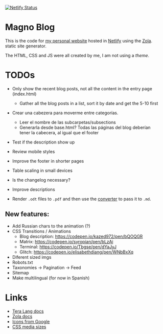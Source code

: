 [![Netlify Status](https://api.netlify.com/api/v1/badges/f5780fca-8fa1-4eb6-a8ff-1d8ca6821311/deploy-status)](https://app.netlify.com/sites/magnoblog/deploys)

# Magno Blog
This is the code for [my personal website](https://magnoblog.netlify.com) hosted
in [Netlify](https://netlify.com) using the [Zola](https://www.getzola.org).
static site generator.

The HTML, CSS and JS were all created by me, I am not using a _theme_.

# TODOs
- Only show the recent blog posts, not all the content in the entry page (index.html)
  - Gather all the blog posts in a list, sort it by date and get the 5-10 first

- Crear una cabezera para moverme entre categorías.
  - Leer el nombre de las subcarpetas/subsections
  - Generarla desde base.html? Todas las páginas del blog deberían tener la cabecera, al igual que el footer

- Test if the description show up
- Review mobile styles
- Improve the footer in shorter pages
- Table scaling in small devices

- Is the changelog necessary?
- Improve descriptions
- Render `.odt` files to `.pdf` and then use the [converter](https://pdf2md.morethan.io)
  to pass it to `.md`.

## New features:
- Add Russian chars to the animation (?)
- CSS Transitions / Animations
  - Blog description: <https://codepen.io/kazed972/pen/bQOQGR>
  - Matrix: <https://codepen.io/syropian/pen/bLzAi>
  - Terminal: <https://codepen.io/Tbgse/pen/dYaJyJ>
  - Glitch: <https://codepen.io/elisabethdiang/pen/WNbBxXq>
- Diferent sized imgs
- Robots.txt
- Taxonomies -> Pagination -> Feed
- Sitemap
- Make multilingual (for now in Spanish)

# Links
- [Tera Lang docs](https://tera.netlify.app/docs/)
- [Zola docs](https://www.getzola.org/documentation/getting-started/overview/)
- [Icons from Google](https://fonts.google.com/icons)
- [CSS media sizes](https://stackoverflow.com/questions/25211090/how-to-auto-adjust-the-div-size-for-all-mobile-tablet-display-formats)
